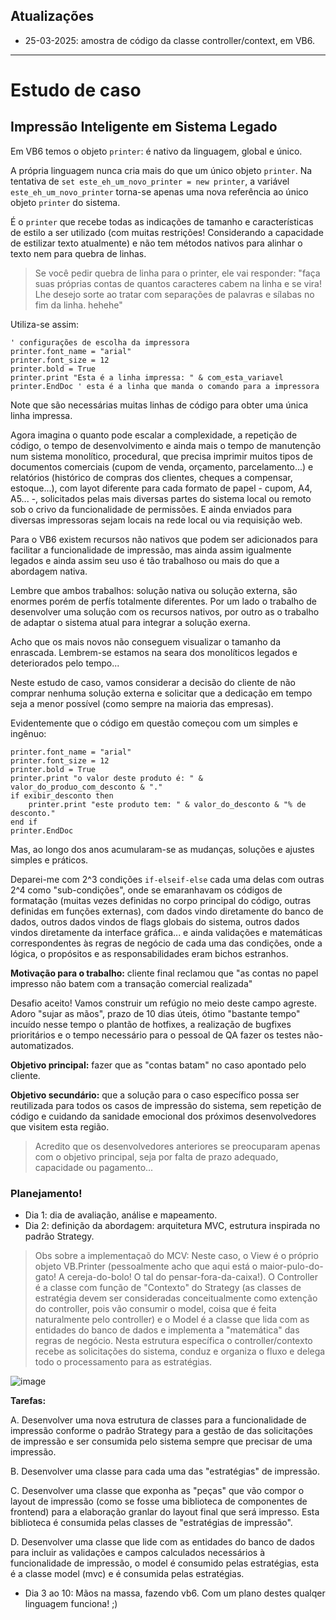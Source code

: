 ## Atualizações
* 25-03-2025: amostra de código da classe controller/context, em VB6.
---

# Estudo de caso

## Impressão Inteligente em Sistema Legado

Em VB6 temos o objeto `printer`: é nativo da linguagem, global e único.

A própria linguagem nunca cria mais do que um único objeto `printer`. Na tentativa de `set este_eh_um_novo_printer = new printer`, a variável `este_eh_um_novo_printer` torna-se apenas uma nova referência ao único objeto `printer` do sistema.

É o `printer` que recebe todas as indicações de tamanho e características de estilo a ser utilizado (com muitas restrições! Considerando a capacidade de estilizar texto atualmente) e não tem métodos nativos para alinhar o texto nem para quebra de linhas.

> Se você pedir quebra de linha para o printer, ele vai responder: "faça suas próprias contas de quantos caracteres cabem na linha e se vira! Lhe desejo sorte ao tratar com separações de palavras e sílabas no fim da linha. hehehe"

Utiliza-se assim:

```vb6
' configurações de escolha da impressora
printer.font_name = "arial"
printer.font_size = 12
printer.bold = True
printer.print "Esta é a linha impressa: " & com_esta_variavel
printer.EndDoc ' esta é a linha que manda o comando para a impressora
```

Note que são necessárias muitas linhas de código para obter uma única linha impressa.

Agora imagina o quanto pode escalar a complexidade, a repetição de código, o tempo de desenvolvimento e ainda mais o tempo de manutenção num sistema monolítico, procedural, que precisa imprimir muitos tipos de documentos comerciais (cupom de venda, orçamento, parcelamento...) e relatórios (histórico de compras dos clientes, cheques a compensar, estoque...), com layot diferente para cada formato de papel - cupom, A4, A5... -, solicitados pelas mais diversas partes do sistema local ou remoto sob o crivo da funcionalidade de permissões. E ainda enviados para diversas impressoras sejam locais na rede local ou via requisição web.

Para o VB6 existem recursos não nativos que podem ser adicionados para facilitar a funcionalidade de impressão, mas ainda assim igualmente legados e ainda assim seu uso é tão trabalhoso ou mais do que a abordagem nativa.

Lembre que ambos trabalhos: solução nativa ou solução externa, são enormes porém de perfís totalmente diferentes. Por um lado o trabalho de desenvolver uma solução com os recursos nativos, por outro as o trabalho de adaptar o sistema atual para integrar a solução exerna.

Acho que os mais novos não conseguem visualizar o tamanho da enrascada. Lembrem-se estamos na seara dos monolíticos legados e deteriorados pelo tempo...

Neste estudo de caso, vamos considerar a decisão do cliente de não comprar nenhuma solução externa e solicitar que a dedicação em tempo seja a menor possível (como sempre na maioria das empresas).

Evidentemente que o código em questão começou com um simples e ingênuo:

```vb6
printer.font_name = "arial"
printer.font_size = 12
printer.bold = True
printer.print "o valor deste produto é: " & valor_do_produo_com_desconto & "."
if exibir_desconto then
	printer.print "este produto tem: " & valor_do_desconto & "% de desconto."
end if
printer.EndDoc
```

Mas, ao longo dos anos acumularam-se as mudanças, soluções e ajustes simples e práticos.

Deparei-me com 2^3 condições `if-elseif-else` cada uma delas com outras 2^4 como "sub-condições", onde se emaranhavam os códigos de formatação (muitas vezes definidas no corpo principal do código, outras definidas em funções externas), com dados vindo diretamente do banco de dados, outros dados vindos de flags globais do sistema, outros dados vindos diretamente da interface gráfica... e ainda validações e matemáticas correspondentes às regras de negócio de cada uma das condições, onde a lógica, o propósitos e as responsabilidades eram bichos estranhos.

**Motivação para o trabalho:** cliente final reclamou que "as contas no papel impresso não batem com a transação comercial realizada"

Desafio aceito! Vamos construir um refúgio no meio deste campo agreste. Adoro "sujar as mãos", prazo de 10 dias úteis, ótimo "bastante tempo" incuído nesse tempo o plantão de hotfixes, a realização de bugfixes prioritários e o tempo necessário para o pessoal de QA fazer os testes não-automatizados.

**Objetivo principal:** fazer que as "contas batam" no caso apontado pelo cliente.

**Objetivo secundário:** que a solução para o caso específico possa ser reutilizada para todos os casos de impressão do sistema, sem repetição de código e cuidando da sanidade emocional dos próximos desenvolvedores que visitem esta região.

> Acredito que os desenvolvedores anteriores se preocuparam apenas com o objetivo principal, seja por falta de prazo adequado, capacidade ou pagamento...

### Planejamento!

* Dia 1: dia de avaliação, análise e mapeamento.
* Dia 2: definição da abordagem: arquitetura MVC, estrutura inspirada no padrão Strategy.

> Obs sobre a implementaçaõ do MCV: Neste caso, o View é o próprio objeto VB.Printer (pessoalmente acho que aqui está o maior-pulo-do-gato! A cereja-do-bolo! O tal do pensar-fora-da-caixa!). O Controller é a classe com função de "Contexto" do Strategy (as classes de estratégia devem ser consideradas conceitualmente como extenção do controller, pois vão consumir o model, coisa que é feita naturalmente pelo controller) e o Model é a classe que lida com as entidades do banco de dados e implementa a "matemática" das regras de negócio. Nesta estrutura específica o controller/contexto recebe as solicitações do sistema, conduz e organiza o fluxo e delega todo o processamento para as estratégias.

![image](https://github.com/user-attachments/assets/651476cc-6712-4b10-ba1f-425ca8cbd29c)

**Tarefas:**

A. Desenvolver uma nova estrutura de classes para a funcionalidade de impressão conforme o padrão Strategy para a gestão de das solicitações de impressão e ser consumida pelo sistema sempre que precisar de uma impressão.
	
B. Desenvolver uma classe para cada uma das "estratégias" de impressão.
	
C. Desenvolver uma classe que exponha as "peças" que vão compor o layout de impressão (como se fosse uma biblioteca de componentes de frontend) para a elaboração granlar do layout final que será impresso. Esta biblioteca é consumida pelas classes de "estratégias de impressão".
		
D. Desenvolver uma classe que lide com as entidades do banco de dados para incluir as validações e campos calculados necessários à funcionalidade de impressão, o model é consumido pelas estratégias, esta é a classe model (mvc) e é consumida pelas estratégias.
	
* Dia 3 ao 10: Mãos na massa, fazendo vb6. Com um plano destes qualqer linguagem funciona! ;)

